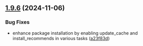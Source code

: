 ## [1.9.6](https://github.com/arpanrec/arpanrec.nebula/compare/1.9.5...1.9.6) (2024-11-06)


### Bug Fixes

* enhance package installation by enabling update_cache and install_recommends in various tasks ([a23f83d](https://github.com/arpanrec/arpanrec.nebula/commit/a23f83de8d9a11ae3a6f1540df4351f495cc5f9d))
